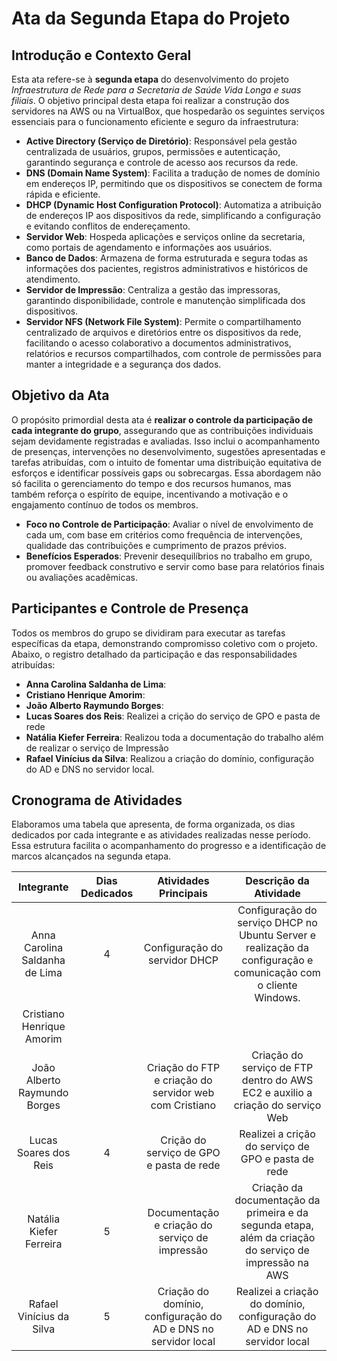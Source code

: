 # Ata da Segunda Etapa do Projeto

## Introdução e Contexto Geral
Esta ata refere-se à **segunda etapa** do desenvolvimento do projeto *Infraestrutura de Rede para a Secretaria de Saúde Vida Longa e suas filiais*. O objetivo principal desta etapa foi realizar a construção dos servidores na AWS ou na VirtualBox, que hospedarão os seguintes serviços essenciais para o funcionamento eficiente e seguro da infraestrutura:

- **Active Directory (Serviço de Diretório)**: Responsável pela gestão centralizada de usuários, grupos, permissões e autenticação, garantindo segurança e controle de acesso aos recursos da rede.
- **DNS (Domain Name System)**: Facilita a tradução de nomes de domínio em endereços IP, permitindo que os dispositivos se conectem de forma rápida e eficiente.
- **DHCP (Dynamic Host Configuration Protocol)**: Automatiza a atribuição de endereços IP aos dispositivos da rede, simplificando a configuração e evitando conflitos de endereçamento.
- **Servidor Web**: Hospeda aplicações e serviços online da secretaria, como portais de agendamento e informações aos usuários.
- **Banco de Dados**: Armazena de forma estruturada e segura todas as informações dos pacientes, registros administrativos e históricos de atendimento.
- **Servidor de Impressão**: Centraliza a gestão das impressoras, garantindo disponibilidade, controle e manutenção simplificada dos dispositivos.
- **Servidor NFS (Network File System)**: Permite o compartilhamento centralizado de arquivos e diretórios entre os dispositivos da rede, facilitando o acesso colaborativo a documentos administrativos, relatórios e recursos compartilhados, com controle de permissões para manter a integridade e a segurança dos dados.


## Objetivo da Ata
O propósito primordial desta ata é **realizar o controle da participação de cada integrante do grupo**, assegurando que as contribuições individuais sejam devidamente registradas e avaliadas. Isso inclui o acompanhamento de presenças, intervenções no desenvolvimento, sugestões apresentadas e tarefas atribuídas, com o intuito de fomentar uma distribuição equitativa de esforços e identificar possíveis gaps ou sobrecargas. Essa abordagem não só facilita o gerenciamento do tempo e dos recursos humanos, mas também reforça o espírito de equipe, incentivando a motivação e o engajamento contínuo de todos os membros.

- **Foco no Controle de Participação**: Avaliar o nível de envolvimento de cada um, com base em critérios como frequência de intervenções, qualidade das contribuições e cumprimento de prazos prévios.
- **Benefícios Esperados**: Prevenir desequilíbrios no trabalho em grupo, promover feedback construtivo e servir como base para relatórios finais ou avaliações acadêmicas.

## Participantes e Controle de Presença
Todos os membros do grupo se dividiram para executar as tarefas específicas da etapa, demonstrando compromisso coletivo com o projeto. Abaixo, o registro detalhado da participação e das responsabilidades atribuídas:

- **Anna Carolina Saldanha de Lima**: 
- **Cristiano Henrique Amorim**: 
- **João Alberto Raymundo Borges**: 
- **Lucas Soares dos Reis**: Realizei a crição do serviço de GPO e pasta de rede
- **Natália Kiefer Ferreira**: Realizou toda a documentação do trabalho além de realizar o serviço de Impressão
- **Rafael Vinícius da Silva**: Realizou a criação do domínio, configuração do AD e DNS no servidor local.

## Cronograma de Atividades
Elaboramos uma tabela que apresenta, de forma organizada, os dias dedicados por cada integrante e as atividades realizadas nesse período. Essa estrutura facilita o acompanhamento do progresso e a identificação de marcos alcançados na segunda etapa.

| Integrante                  | Dias Dedicados | Atividades Principais          | Descrição da Atividade                                                                 |
|:----------------------------:|:---------------:|:-------------------------------:|:----------------------------------------------------------------------------------------:|
| Anna Carolina Saldanha de Lima | 4     | Configuração do servidor DHCP |  Configuração do serviço DHCP no Ubuntu Server e realização da configuração e comunicação com o cliente Windows.   |
| Cristiano Henrique Amorim   |       |  |        |
| João Alberto Raymundo Borges|       | Criação do FTP e criação do servidor web com Cristiano     | Criação do serviço de FTP dentro do AWS EC2 e auxilio a criação do serviço Web |
| Lucas Soares dos Reis       | 4     | Crição do serviço de GPO e pasta de rede | Realizei a crição do serviço de GPO e pasta de rede |
| Natália Kiefer Ferreira     | 5     | Documentação e criação do serviço de impressão  | Criação da documentação da primeira e da segunda etapa, além da criação do serviço de impressão na AWS|
| Rafael Vinícius da Silva    | 5     | Criação do domínio, configuração do AD e DNS no servidor local | Realizei a criação do domínio, configuração do AD e DNS no servidor local|
